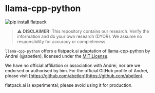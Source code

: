 # llama-cpp-python

[![pip install flatpack](https://img.shields.io/badge/pip%20install-flatpack-5865f2)](https://pypi.org/project/flatpack/)

> :warning: **DISCLAIMER:** This repository contains our research. Verify the information and do your own research (DYOR). We assume no responsibility for accuracy or completeness.

`llama-cpp-python` offers a flatpack.ai adaptation of [llama-cpp-python](https://github.com/abetlen/llama-cpp-python) by Andrei (@abetlen), licensed under the [MIT License](https://github.com/abetlen/llama-cpp-python/blob/main/LICENSE.md).

We have no official affiliation or association with Andrei, nor are we endorsed or authorised by him. For the official GitHub profile of Andrei, please visit [https://github.com/abetlen](https://github.com/abetlen).

flatpack.ai is experimental; please avoid using it for production.